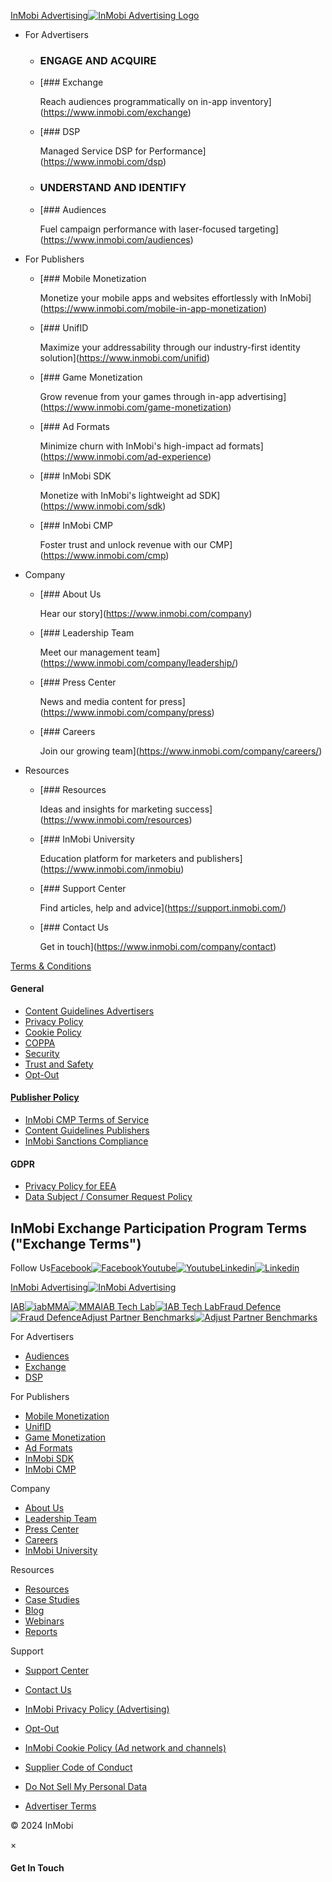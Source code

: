 [InMobi Advertising![InMobi Advertising Logo](https://web.inmobicdn.net/website/website/6.0.1/advertising-inmobi-images/inmobi-adv-logo.svg)](https://www.inmobi.com/)

* For Advertisers
    
    * ### ENGAGE AND ACQUIRE
        
    * [### Exchange
        
        Reach audiences programmatically on in-app inventory](https://www.inmobi.com/exchange)
    * [### DSP
        
        Managed Service DSP for Performance](https://www.inmobi.com/dsp)
    
    * ### UNDERSTAND AND IDENTIFY
        
    * [### Audiences
        
        Fuel campaign performance with laser-focused targeting](https://www.inmobi.com/audiences)
    
* For Publishers
    
    * [### Mobile Monetization
        
        Monetize your mobile apps and websites effortlessly with InMobi](https://www.inmobi.com/mobile-in-app-monetization)
    * [### UnifID
        
        Maximize your addressability through our industry-first identity solution](https://www.inmobi.com/unifid)
    * [### Game Monetization
        
        Grow revenue from your games through in-app advertising](https://www.inmobi.com/game-monetization)
    
    * [### Ad Formats
        
        Minimize churn with InMobi's high-impact ad formats](https://www.inmobi.com/ad-experience)
    * [### InMobi SDK
        
        Monetize with InMobi's lightweight ad SDK](https://www.inmobi.com/sdk)
    * [### InMobi CMP
        
        Foster trust and unlock revenue with our CMP](https://www.inmobi.com/cmp)
    
* Company
    
    * [### About Us
        
        Hear our story](https://www.inmobi.com/company)
    * [### Leadership Team
        
        Meet our management team](https://www.inmobi.com/company/leadership/)
    
    * [### Press Center
        
        News and media content for press](https://www.inmobi.com/company/press)
    * [### Careers
        
        Join our growing team](https://www.inmobi.com/company/careers/)
    
* Resources
    
    * [### Resources
        
        Ideas and insights for marketing success](https://www.inmobi.com/resources)
    * [### InMobi University
        
        Education platform for marketers and publishers](https://www.inmobi.com/inmobiu)
    
    * [### Support Center
        
        Find articles, help and advice](https://support.inmobi.com/)
    * [### Contact Us
        
        Get in touch](https://www.inmobi.com/company/contact)
    

[Terms & Conditions](https://www.inmobi.com/exchange-terms)

#### General

* [Content Guidelines Advertisers](https://advertising.inmobi.com/content-guidelines-advertisers/)
* [Privacy Policy](https://advertising.inmobi.com/privacy-policy/)
* [Cookie Policy](https://advertising.inmobi.com/cookie-policy/)
* [COPPA](https://advertising.inmobi.com/coppa-terms/)
* [Security](https://www.inmobi.com/security)
* [Trust and Safety](https://advertising.inmobi.com/trust-and-safety/)
* [Opt-Out](https://www.inmobi.com/page/opt-out/)

#### [Publisher Policy](https://advertising.inmobi.com/publisher-policy/)

* [InMobi CMP Terms of Service](https://advertising.inmobi.com/cmp-terms/)
* [Content Guidelines Publishers](https://advertising.inmobi.com/content-guidelines-publishers/)
* [InMobi Sanctions Compliance](https://advertising.inmobi.com/sanctions-compliance/)

#### GDPR

* [Privacy Policy for EEA](https://advertising.inmobi.com/privacy-policy-for-eea/)
* [Data Subject / Consumer Request Policy](https://advertising.inmobi.com/data-subject-consumer-request-policy/)

InMobi Exchange Participation Program Terms ("Exchange Terms")
--------------------------------------------------------------

Follow Us[Facebook![Facebook](https://web.inmobicdn.net/website/website/6.0.1/advertising-inmobi-images/fb_button.svg)](https://www.facebook.com/inmobi)[Youtube![Youtube](https://web.inmobicdn.net/website/website/6.0.1/advertising-inmobi-images/yt_button.svg)](https://www.youtube.com/@inmobitv/)[Linkedin![Linkedin](https://web.inmobicdn.net/website/website/6.0.1/advertising-inmobi-images/linkedin_button.svg)](https://www.linkedin.com/company/272972?trk=tyah&trkInfo=clickedVertical%3Acompany%2CclickedEntityId%3A272972%2Cidx%3A2-1-4%2CtarId%3A1473328119417%2Ctas%3Ainmobi)

[InMobi Advertising![InMobi Advertising](https://web.inmobicdn.net/website/website/6.0.1/advertising-inmobi-images/InMobi_Advertising_logo_grey.svg)](https://www.inmobi.com/)

[IAB![iab](https://web.inmobicdn.net/website/website/6.0.1/advertising-inmobi-images/iab.svg)](http://www.iab.net/)[MMA![MMA](https://web.inmobicdn.net/website/website/6.0.1/advertising-inmobi-images/MMA.svg)](http://www.mmaglobal.com/)[IAB Tech Lab![IAB Tech Lab](https://web.inmobicdn.net/website/website/6.0.1/advertising-inmobi-images/iab_tech_labs.svg)](https://iabtechlab.com/)[Fraud Defence![Fraud Defence](https://web.inmobicdn.net/website/website/6.0.1/advertising-inmobi-images/tag.svg)](https://www.tagtoday.net/certified-against-fraud-program/)[Adjust Partner Benchmarks![Adjust Partner Benchmarks](/_next/image?url=https%3A%2F%2Fweb.inmobicdn.net%2Fwebsite%2Fwebsite%2F6.0.1%2Fadvertising-inmobi-images%2Fadjust-benchmark.png&w=96&q=100)](https://insights.adjust.com/network-rankings/)

For Advertisers

* [Audiences](https://www.inmobi.com/audiences)
* [Exchange](https://www.inmobi.com/exchange)
* [DSP](https://www.inmobi.com/dsp)

For Publishers

* [Mobile Monetization](https://www.inmobi.com/mobile-in-app-monetization)
* [UnifID](https://www.inmobi.com/unifid)
* [Game Monetization](https://www.inmobi.com/game-monetization)
* [Ad Formats](https://www.inmobi.com/ad-experience)
* [InMobi SDK](https://www.inmobi.com/sdk)
* [InMobi CMP](https://www.inmobi.com/cmp)

Company

* [About Us](https://www.inmobi.com/company)
* [Leadership Team](https://www.inmobi.com/company/leadership/)
* [Press Center](https://www.inmobi.com/company/press)
* [Careers](https://www.inmobi.com/company/careers/)
* [InMobi University](https://www.inmobi.com/inmobiu/)

Resources

* [Resources](https://www.inmobi.com/resources)
* [Case Studies](https://www.inmobi.com/case-study)
* [Blog](https://www.inmobi.com/blog)
* [Webinars](https://www.inmobi.com/webinars)
* [Reports](https://www.inmobi.com/reports)

Support

* [Support Center](https://support.inmobi.com/)
* [Contact Us](https://www.inmobi.com/company/contact/)

* [InMobi Privacy Policy (Advertising)](https://www.inmobi.com/privacy-policy/)
* [Opt-Out](https://www.inmobi.com/page/opt-out/)
* [InMobi Cookie Policy (Ad network and channels)](https://www.inmobi.com/cookie-policy/)

* [Supplier Code of Conduct](https://www.inmobi.com/supplier-code-of-conduct)
* [Do Not Sell My Personal Data](https://www.inmobi.com/page/opt-out/#data-based-opt-out)
* [Advertiser Terms](https://www.inmobi.com/advertiser-terms/)

© 2024 InMobi

×

#### Get In Touch
